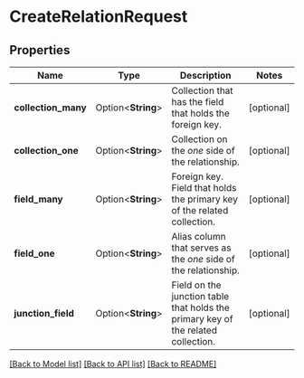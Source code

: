 # CreateRelationRequest

## Properties

Name | Type | Description | Notes
------------ | ------------- | ------------- | -------------
**collection_many** | Option<**String**> | Collection that has the field that holds the foreign key. | [optional]
**collection_one** | Option<**String**> | Collection on the _one_ side of the relationship. | [optional]
**field_many** | Option<**String**> | Foreign key. Field that holds the primary key of the related collection. | [optional]
**field_one** | Option<**String**> | Alias column that serves as the _one_ side of the relationship. | [optional]
**junction_field** | Option<**String**> | Field on the junction table that holds the primary key of the related collection. | [optional]

[[Back to Model list]](../README.md#documentation-for-models) [[Back to API list]](../README.md#documentation-for-api-endpoints) [[Back to README]](../README.md)


